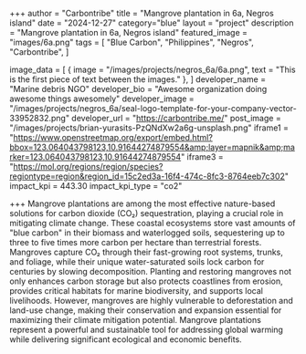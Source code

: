 +++
author = "Carbontribe"
title = "Mangrove plantation in 6a, Negros island"
date = "2024-12-27"
category="blue"
layout = "project"
description = "Mangrove plantation in 6a, Negros island"
featured_image = "images/6a.png"
tags = [
    "Blue Carbon",
    "Philippines",
    "Negros",
    "Carbontribe",
]

image_data = [
  { image = "/images/projects/negros_6a/6a.png", text = "This is the first piece of text between the images." },
]
developer_name = "Marine debris NGO"
developer_bio = "Awesome organization doing awesome things awesomely"
developer_image = "/images/projects/negros_6a/seal-logo-template-for-your-company-vector-33952832.png"
developer_url = "https://carbontribe.me/"
post_image = "/images/projects/brian-yurasits-PzQNdXw2a6g-unsplash.png"
iframe1 = "https://www.openstreetmap.org/export/embed.html?bbox=123.064043798123,10.91644274879554&amp;layer=mapnik&amp;marker=123.064043798123,10.91644274879554"
iframe3 = "https://mol.org/regions/region/species?regiontype=region&region_id=15c2ed3a-16f4-474c-8fc3-8764eeb7c302"
impact_kpi = 443.30
impact_kpi_type = "co2"

+++
Mangrove plantations are among the most effective nature-based solutions for carbon dioxide (CO₂) sequestration, playing a crucial role in mitigating climate change. These coastal ecosystems store vast amounts of "blue carbon" in their biomass and waterlogged soils, sequestering up to three to five times more carbon per hectare than terrestrial forests. Mangroves capture CO₂ through their fast-growing root systems, trunks, and foliage, while their unique water-saturated soils lock carbon for centuries by slowing decomposition. Planting and restoring mangroves not only enhances carbon storage but also protects coastlines from erosion, provides critical habitats for marine biodiversity, and supports local livelihoods. However, mangroves are highly vulnerable to deforestation and land-use change, making their conservation and expansion essential for maximizing their climate mitigation potential. Mangrove plantations represent a powerful and sustainable tool for addressing global warming while delivering significant ecological and economic benefits.